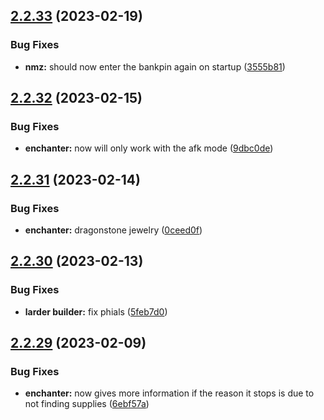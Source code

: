 ## [2.2.33](https://github.com/Torwent/wasp-free/compare/v2.2.32...v2.2.33) (2023-02-19)


### Bug Fixes

* **nmz:** should now enter the bankpin again on startup ([3555b81](https://github.com/Torwent/wasp-free/commit/3555b81f0a023d484320f83ac14126fbda05b91a))



## [2.2.32](https://github.com/Torwent/wasp-free/compare/v2.2.31...v2.2.32) (2023-02-15)


### Bug Fixes

* **enchanter:** now will only work with the afk mode ([9dbc0de](https://github.com/Torwent/wasp-free/commit/9dbc0de8154aa3800e2bfe78985f4203d1930e46))



## [2.2.31](https://github.com/Torwent/wasp-free/compare/v2.2.30...v2.2.31) (2023-02-14)


### Bug Fixes

* **enchanter:** dragonstone jewelry ([0ceed0f](https://github.com/Torwent/wasp-free/commit/0ceed0fc8b59944bce7976e175c2f4a13488a908))



## [2.2.30](https://github.com/Torwent/wasp-free/compare/v2.2.29...v2.2.30) (2023-02-13)


### Bug Fixes

* **larder builder:** fix phials ([5feb7d0](https://github.com/Torwent/wasp-free/commit/5feb7d03e61fe3cbe1111dd10fd6afa5f19b38de))



## [2.2.29](https://github.com/Torwent/wasp-free/compare/v2.2.28...v2.2.29) (2023-02-09)


### Bug Fixes

* **enchanter:** now gives more information if the reason it stops is due to not finding supplies ([6ebf57a](https://github.com/Torwent/wasp-free/commit/6ebf57a7161249311d07a5179eb99a530b041824))



